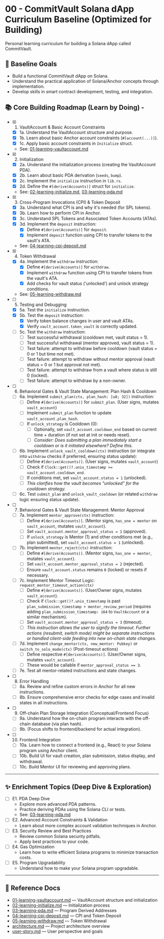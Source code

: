 # 00 - CommitVault Solana dApp Curriculum Baseline (Optimized for Building)

Personal learning curriculum for building a Solana dApp called CommitVault.

## 🏁 Baseline Goals

- Build a functional CommitVault dApp on Solana.
- Understand the practical application of Solana/Anchor concepts through
  implementation.
- Develop skills in smart contract development, testing, and integration.

## 📚 Core Building Roadmap (Learn by Doing) -

- [x] 1. VaultAccount & Basic Account Constraints
  - [x] 1a. Understand the VaultAccount structure and purpose.
  - [x] 1b. Learn about basic Anchor account constraints (`#[account(...)]`).
  - [x] 1c. Apply basic account constraints in `Initialize` struct.
  - See: [01-learning-vaultaccount.md](./01-learning-vaultaccount.md)
- [x] 2. Initialization
  - [x] 2a. Understand the initialization process (creating the VaultAccount
        PDA).
  - [x] 2b. Learn about basic PDA derivation (`seeds`, `bump`).
  - [x] 2c. Implement the `initialize` instruction in `lib.rs`.
  - [x] 2d. Define the `#[derive(Accounts)]` struct for `initialize`.
  - See: [02-learning-initialize.md](./02-learning-initialize.md),
    [03-learning-pda.md](./03-learning-pda.md)
- [x] 3. Cross-Program Invocations (CPI) & Token Deposit
  - [x] 3a. Understand what CPI is and why it's needed (for SPL tokens).
  - [x] 3b. Learn how to perform CPI in Anchor.
  - [x] 3c. Understand SPL Tokens and Associated Token Accounts (ATAs).
  - [x] 3d. Implement the `deposit` instruction:
    - [x] Define `#[derive(Accounts)]` for `deposit`.
    - [x] Implement `deposit` function using CPI to transfer tokens to the
          vault's ATA.
  - See: [04-learning-cpi-deposit.md](./04-learning-cpi-deposit.md)
- [x] 4. Token Withdrawal
  - [x] 4a. Implement the `withdraw` instruction:
    - [x] Define `#[derive(Accounts)]` for `withdraw`.
    - [x] Implement `withdraw` function using CPI to transfer tokens from the
          vault's ATA.
    - [x] Add checks for vault status ('unlocked') and unlock strategy
          conditions.
  - See: [05-learning-withdraw.md](./05-learning-withdraw.md)
- [ ] 5. Testing and Debugging
  - [x] 5a. Test the `initialize` instruction.
  - [x] 5b. Test the `deposit` instruction:
    - [x] Verify token balance changes in user and vault ATAs.
    - [x] Verify `vault_account.token_vault` is correctly updated.
  - [ ] 5c. Test the `withdraw` instruction:
    - [ ] Test successful withdrawal (cooldown met, vault status = 1).
    - [ ] Test successful withdrawal (mentor approved, vault status = 1).
    - [ ] Test failure: attempt to withdraw before cooldown (vault status = 0 or
          1 but time not met).
    - [ ] Test failure: attempt to withdraw without mentor approval (vault
          status = 0 or 1 but approval not met).
    - [ ] Test failure: attempt to withdraw from a vault where status is still 0
          (locked).
    - [ ] Test failure: attempt to withdraw by a non-owner.
- [ ] 6. Behavioral Gates & Vault State Management: Plan Hash & Cooldown
  - [ ] 6a. Implement `submit_plan(ctx, plan_hash: [u8; 32])` instruction:
    - [ ] Define `#[derive(Accounts)]` for `submit_plan`. (User signs, mutates
          `vault_account`)
    - [ ] Implement `submit_plan` function to update `vault_account.plan_hash`.
    - [ ] If `unlock_strategy` is Cooldown (0):
      - [ ] Optionally, set `vault_account.cooldown_end` based on current time +
            duration (if not set at init or needs reset).
      - [ ] _Consider: Does submitting a plan immediately start a cooldown or is
            it initiated elsewhere? Define this._
  - [ ] 6b. Implement `unlock_vault_cooldown(ctx)` instruction (or integrate
        into `withdraw` checks if preferred, ensuring status update):
    - [ ] Define `#[derive(Accounts)]`. (User signs, mutates `vault_account`)
    - [ ] Check if `Clock::get()?.unix_timestamp >= vault_account.cooldown_end`.
    - [ ] If conditions met, set `vault_account.status = 1` (unlocked).
    - [ ] _This clarifies how the vault becomes "unlocked" for the cooldown
          strategy._
  - [ ] 6c. Test `submit_plan` and `unlock_vault_cooldown` (or related
        `withdraw` logic ensuring status update).
- [ ] 7. Behavioral Gates & Vault State Management: Mentor Approval
  - [ ] 7a. Implement `mentor_approve(ctx)` instruction:
    - [ ] Define `#[derive(Accounts)]`. (Mentor signs, `has_one = mentor` on
          `vault_account`, mutates `vault_account`).
    - [ ] Set `vault_account.mentor_approval_status = 1` (approved).
    - [ ] If `unlock_strategy` is Mentor (1) and other conditions met (e.g.,
          plan submitted), set `vault_account.status = 1` (unlocked).
  - [ ] 7b. Implement `mentor_reject(ctx)` instruction:
    - [ ] Define `#[derive(Accounts)]`. (Mentor signs, `has_one = mentor`,
          mutates `vault_account`).
    - [ ] Set `vault_account.mentor_approval_status = 2` (rejected).
    - [ ] Ensure `vault_account.status` remains `0` (locked) or resets if
          necessary.
  - [ ] 7c. Implement Mentor Timeout Logic: `request_mentor_timeout_action(ctx)`
    - [ ] Define `#[derive(Accounts)]`. (User/Owner signs, mutates
          `vault_account`).
    - [ ] Check if `Clock::get()?.unix_timestamp` is past
          `plan_submission_timestamp + mentor_review_period` (requires adding
          `plan_submission_timestamp: i64` to `VaultAccount` or a similar
          mechanism).
    - [ ] Set `vault_account.mentor_approval_status = 3` (timeout).
    - [ ] _This instruction allows the user to signify the timeout. Further
          actions (resubmit, switch mode) might be separate instructions or
          handled client-side feeding into new on-chain state changes._
  - [ ] 7d. Implement `change_mentor(ctx, new_mentor: Pubkey)` or
        `switch_to_solo_mode(ctx)` (Post-timeout actions)
    - [ ] Define respective `#[derive(Accounts)]`. (User/Owner signs, mutates
          `vault_account`).
    - [ ] These would be callable if `mentor_approval_status == 3`.
  - [ ] 7e. Test all mentor-related instructions and state changes.
- [ ] 8. Error Handling
  - [ ] 8a. Review and refine custom errors in Anchor for all new instructions.
  - [ ] 8b. Ensure comprehensive error checks for edge cases and invalid states
        in all instructions.
- [ ] 9. Off-chain Plan Storage Integration (Conceptual/Frontend Focus)
  - [ ] 9a. Understand how the on-chain program interacts with the off-chain
        database (via plan hash).
  - [ ] 9b. (Focus shifts to frontend/backend for actual integration).
- [ ] 10. Frontend Integration
  - [ ] 10a. Learn how to connect a frontend (e.g., React) to your Solana
        program using Anchor client.
  - [ ] 10b. Build UI for vault creation, plan submission, status display, and
        withdrawal.
  - [ ] 10c. Build Mentor UI for reviewing and approving plans.

---

## ✨ Enrichment Topics (Deep Dive & Exploration)

- [ ] E1. PDA Deep Dive
  - Explore more advanced PDA patterns.
  - Practice deriving PDAs using the Solana CLI or tests.
  - See: [03-learning-pda.md](./03-learning-pda.md)
- [ ] E2. Advanced Account Constraints & Validation
  - Learn about more complex account validation techniques in Anchor.
- [ ] E3. Security Review and Best Practices
  - Review common Solana security pitfalls.
  - Apply best practices to your code.
- [ ] E4. Gas Optimization
  - Learn how to write efficient Solana programs to minimize transaction costs.
- [ ] E5. Program Upgradability
  - Understand how to make your Solana program upgradable.

---

## 🔗 Reference Docs

- [01-learning-vaultaccount.md](./01-learning-vaultaccount.md) — VaultAccount
  structure and initialization
- [02-learning-initialize.md](./02-learning-initialize.md) — Initialization
  process
- [03-learning-pda.md](./03-learning-pda.md) — Program Derived Addresses
- [04-learning-cpi-deposit.md](./04-learning-cpi-deposit.md) — CPI and Token
  Deposit
- [05-learning-withdraw.md](./05-learning-withdraw.md) — Token Withdrawal
- [architecture.md](./architecture.md) — Project architecture overview
- [user-story.md](./user-story.md) — User perspective and goals
